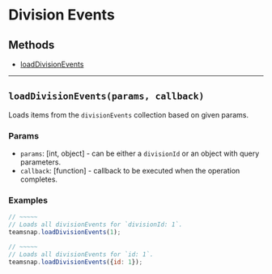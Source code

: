# Division Events

## Methods

- [loadDivisionEvents](#loadDivisionEvents)


---
<a id="loadDivisionEvents"></a>
## `loadDivisionEvents(params, callback)`
Loads items from the `divisionEvents` collection based on given params.

### Params
* `params`: [int, object] - can be either a `divisionId` or an object with query parameters.
* `callback`: [function] - callback to be executed when the operation completes.

### Examples
```javascript
// ~~~~~
// Loads all divisionEvents for `divisionId: 1`.
teamsnap.loadDivisionEvents(1);

// ~~~~~
// Loads all divisionEvents for `id: 1`.
teamsnap.loadDivisionEvents({id: 1});
```
